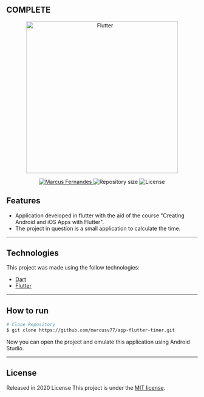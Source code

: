 ## COMPLETE

<p align="center">
   <img src="./print/Flutter.png" alt="Flutter" width="400"/>
</p>

<p align="center">	
   <a href="https://www.linkedin.com/in/marcusvsfernandes/">
      <img alt="Marcus Fernandes" src="https://img.shields.io/badge/Marcus-blue?style=flat&logo=linkedin&labelColor=blue" />
   </a>
  <img alt="Repository size" src="https://img.shields.io/github/repo-size/marcusv77/app-flutter-timer?color=blue&label=Repo%20size">
  <img alt="License" src="https://img.shields.io/badge/license-MIT-blue">
</p>


## Features

* Application developed in flutter with the aid of the course "Creating Android and iOS Apps with Flutter".
* The project in question is a small application to calculate the time.

---

## Technologies
This project was made using the follow technologies:

* [Dart](https://dart.dev/)      
* [Flutter](https://flutter.dev/)       

---

## How to run
```bash
# Clone Repository
$ git clone https://github.com/marcusv77/app-flutter-timer.git
```
Now you can open the project and emulate this application using Android Studio.

---

## License

Released in 2020 License
This project is under the [MIT license](./LICENSE).
